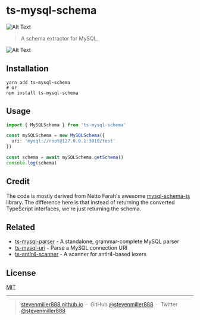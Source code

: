 # ts-mysql-schema

![Alt Text](https://github.com/stevenmiller888/ts-mysql-schema/workflows/CI/badge.svg)

> A schema extractor for MySQL.

![Alt Text](https://github.com/stevenmiller888/ts-mysql-schema/raw/master/.github/code.png)

## Installation

```shell
yarn add ts-mysql-schema
# or
npm install ts-mysql-schema
```

## Usage

```typescript
import { MySQLSchema } from 'ts-mysql-schema'

const mySQLSchema = new MySQLSchema({
  uri: 'mysql://root@127.0.0.1:3010/test'
})

const schema = await mySQLSchema.getSchema()
console.log(schema)
```

## Credit

The code is mostly derived from Netto Farah's awesome [mysql-schema-ts](https://github.com/nettofarah/mysql-schema-ts) library. The difference here is that instead of returning the converted TypeScript interfaces, we're just returning the schema.

## Related

- [ts-mysql-parser](https://github.com/stevenmiller888/ts-mysql-parser) - A standalone, grammar-complete MySQL parser
- [ts-mysql-uri](https://github.com/stevenmiller888/ts-mysql-uri) - Parse a MySQL connection URI
- [ts-antlr4-scanner](https://github.com/stevenmiller888/ts-antlr4-scanner) - A scanner for antlr4-based lexers

## License

[MIT](https://tldrlegal.com/license/mit-license)

---

> [stevenmiller888.github.io](https://stevenmiller888.github.io) &nbsp;&middot;&nbsp;
> GitHub [@stevenmiller888](https://github.com/stevenmiller888) &nbsp;&middot;&nbsp;
> Twitter [@stevenmiller888](https://twitter.com/stevenmiller888)
